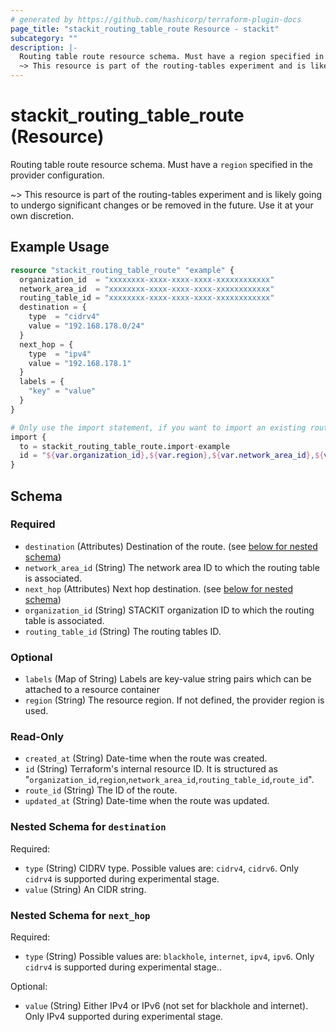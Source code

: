```yaml
---
# generated by https://github.com/hashicorp/terraform-plugin-docs
page_title: "stackit_routing_table_route Resource - stackit"
subcategory: ""
description: |-
  Routing table route resource schema. Must have a region specified in the provider configuration.
  ~> This resource is part of the routing-tables experiment and is likely going to undergo significant changes or be removed in the future. Use it at your own discretion.
---
```


# stackit_routing_table_route (Resource)

Routing table route resource schema. Must have a `region` specified in the provider configuration.

~> This resource is part of the routing-tables experiment and is likely going to undergo significant changes or be removed in the future. Use it at your own discretion.

## Example Usage

```terraform
resource "stackit_routing_table_route" "example" {
  organization_id  = "xxxxxxxx-xxxx-xxxx-xxxx-xxxxxxxxxxxx"
  network_area_id  = "xxxxxxxx-xxxx-xxxx-xxxx-xxxxxxxxxxxx"
  routing_table_id = "xxxxxxxx-xxxx-xxxx-xxxx-xxxxxxxxxxxx"
  destination = {
    type  = "cidrv4"
    value = "192.168.178.0/24"
  }
  next_hop = {
    type  = "ipv4"
    value = "192.168.178.1"
  }
  labels = {
    "key" = "value"
  }
}

# Only use the import statement, if you want to import an existing routing table route
import {
  to = stackit_routing_table_route.import-example
  id = "${var.organization_id},${var.region},${var.network_area_id},${var.routing_table_id},${var.routing_table_route_id}"
}
```

<!-- schema generated by tfplugindocs -->
## Schema

### Required

- `destination` (Attributes) Destination of the route. (see [below for nested schema](#nestedatt--destination))
- `network_area_id` (String) The network area ID to which the routing table is associated.
- `next_hop` (Attributes) Next hop destination. (see [below for nested schema](#nestedatt--next_hop))
- `organization_id` (String) STACKIT organization ID to which the routing table is associated.
- `routing_table_id` (String) The routing tables ID.

### Optional

- `labels` (Map of String) Labels are key-value string pairs which can be attached to a resource container
- `region` (String) The resource region. If not defined, the provider region is used.

### Read-Only

- `created_at` (String) Date-time when the route was created.
- `id` (String) Terraform's internal resource ID. It is structured as "`organization_id`,`region`,`network_area_id`,`routing_table_id`,`route_id`".
- `route_id` (String) The ID of the route.
- `updated_at` (String) Date-time when the route was updated.

<a id="nestedatt--destination"></a>
### Nested Schema for `destination`

Required:

- `type` (String) CIDRV type. Possible values are: `cidrv4`, `cidrv6`. Only `cidrv4` is supported during experimental stage.
- `value` (String) An CIDR string.


<a id="nestedatt--next_hop"></a>
### Nested Schema for `next_hop`

Required:

- `type` (String) Possible values are: `blackhole`, `internet`, `ipv4`, `ipv6`. Only `cidrv4` is supported during experimental stage..

Optional:

- `value` (String) Either IPv4 or IPv6 (not set for blackhole and internet). Only IPv4 supported during experimental stage.
